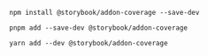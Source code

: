 ```shell renderer="common" language="js" packageManager="npm"
npm install @storybook/addon-coverage --save-dev
```

```shell renderer="common" language="js" packageManager="pnpm"
pnpm add --save-dev @storybook/addon-coverage
```

```shell renderer="common" language="js" packageManager="yarn"
yarn add --dev @storybook/addon-coverage
```

